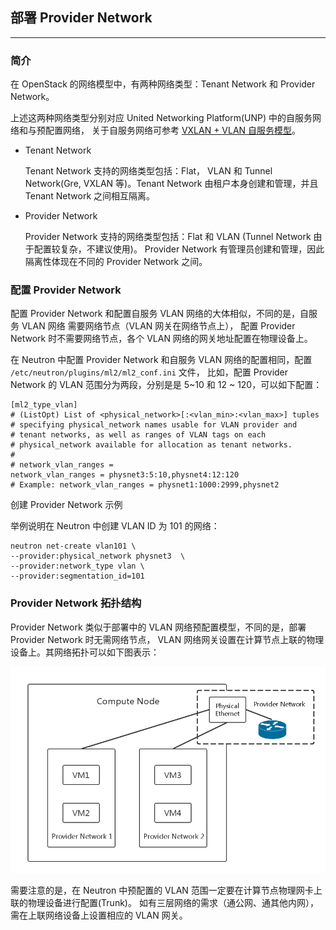 ## 部署 Provider Network

----

### 简介

在 OpenStack 的网络模型中，有两种网络类型：Tenant Network 和 Provider Network。

上述这两种网络类型分别对应 United Networking Platform(UNP) 中的自服务网络和与预配置网络，
关于自服务网络可参考 [VXLAN + VLAN 自服务模型](./vxlan_vlan.md)。

 - Tenant Network 

   Tenant Network 支持的网络类型包括：Flat， VLAN 和 Tunnel Network(Gre, VXLAN 等)。Tenant Network
由租户本身创建和管理，并且 Tenant Network 之间相互隔离。

 - Provider Network

   Provider Network 支持的网络类型包括：Flat 和 VLAN (Tunnel Network 由于配置较复杂，不建议使用)。
Provider Network 有管理员创建和管理，因此隔离性体现在不同的 Provider Network 之间。

### 配置 Provider Network

  配置 Provider Network 和配置自服务 VLAN 网络的大体相似，不同的是，自服务 VLAN 网络 需要网络节点（VLAN 网关在网络节点上），
配置 Provider Network 时不需要网络节点，各个 VLAN 网络的网关地址配置在物理设备上。
 
  在 Neutron 中配置 Provider Network 和自服务 VLAN 网络的配置相同，配置 `/etc/neutron/plugins/ml2/ml2_conf.ini` 文件，
比如，配置 Provider Network 的 VLAN 范围分为两段，分别是是 5~10 和 12 ~ 120，可以如下配置：

```
[ml2_type_vlan]
# (ListOpt) List of <physical_network>[:<vlan_min>:<vlan_max>] tuples
# specifying physical_network names usable for VLAN provider and
# tenant networks, as well as ranges of VLAN tags on each
# physical_network available for allocation as tenant networks.
#
# network_vlan_ranges =
network_vlan_ranges = physnet3:5:10,physnet4:12:120
# Example: network_vlan_ranges = physnet1:1000:2999,physnet2
```

创建 Provider Network 示例
 
 举例说明在 Neutron 中创建 VLAN ID 为 101 的网络：

```
neutron net-create vlan101 \
--provider:physical_network physnet3  \
--provider:network_type vlan \
--provider:segmentation_id=101
```

### Provider Network 拓扑结构

  Provider Network 类似于部署中的 VLAN 网络预配置模型，不同的是，部署 Provider Network 时无需网络节点，
VLAN 网络网关设置在计算节点上联的物理设备上。其网络拓扑可以如下图表示：

![Provider Network][1]

[1]: ../../images/deployment/provider_network.png

需要注意的是，在 Neutron 中预配置的 VLAN 范围一定要在计算节点物理网卡上联的物理设备进行配置(Trunk)。
如有三层网络的需求（通公网、通其他内网），需在上联网络设备上设置相应的 VLAN 网关。


